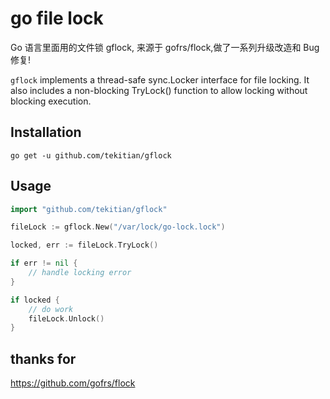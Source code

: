 # go file lock

Go 语言里面用的文件锁 gflock, 来源于 gofrs/flock,做了一系列升级改造和 Bug 修复!

`gflock` implements a thread-safe sync.Locker interface for file locking. It also
includes a non-blocking TryLock() function to allow locking without blocking execution.

## Installation

```
go get -u github.com/tekitian/gflock
```

## Usage

```Go
import "github.com/tekitian/gflock"

fileLock := gflock.New("/var/lock/go-lock.lock")

locked, err := fileLock.TryLock()

if err != nil {
	// handle locking error
}

if locked {
	// do work
	fileLock.Unlock()
}
```

## thanks for

https://github.com/gofrs/flock
